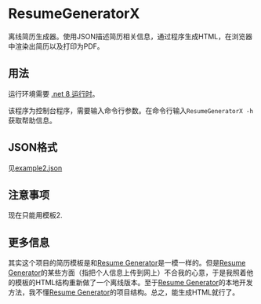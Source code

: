 # ResumeGeneratorX

离线简历生成器。使用JSON描述简历相关信息，通过程序生成HTML，在浏览器中渲染出简历以及打印为PDF。

## 用法
运行环境需要 [.net 8 运行时](https://dotnet.microsoft.com/zh-cn/download/dotnet/8.0)。

该程序为控制台程序，需要输入命令行参数。在命令行输入`ResumeGeneratorX -h`获取帮助信息。

## JSON格式
见[example2.json](./ResumeGeneratorX/Assets/example2.json)

## 注意事项
现在只能用模板2.

## 更多信息
其实这个项目的简历模板是和[Resume Generator](https://github.com/visiky/resume)是一模一样的。但是[Resume Generator](https://github.com/visiky/resume)的某些方面（指把个人信息上传到网上）不合我的心意，于是我照着他的模板的HTML结构重新做了一个离线版本。至于[Resume Generator](https://github.com/visiky/resume)的本地开发方法，我不懂[Resume Generator](https://github.com/visiky/resume)的项目结构。总之，能生成HTML就行了。
